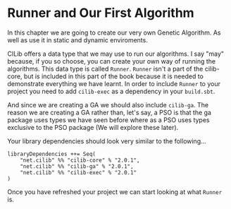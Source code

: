 # Runner and Our First Algorithm

In this chapter we are going to create our very own Genetic Algorithm.
As well as use it in static and dynamic enviroments.

CILib offers a data type that we may use to run our algorithms. I say "may"
because, if you so choose, you can create your own way of running the algorithms. This
data type is called `Runner`. `Runner` isn't a part of the cilib-core, but is
included in this part of the book because it is needed to demonstrate
everything we have learnt. In order to include `Runner` to your project you
need to add `cilib-exec` as a dependency in your `build.sbt`.

And since we are creating a GA we should also include `cilib-ga`. The reason
we are creating a GA rather than, let's say, a PSO is that the ga package uses
types we have seen before where as a PSO uses types exclusive to the PSO
package (We will explore these later).

Your library dependencies should look very similar to the following...

```
libraryDependencies ++= Seq(
    "net.cilib" %% "cilib-core" % "2.0.1",
    "net.cilib" %% "cilib-ga" % "2.0.1",
    "net.cilib" %% "cilib-exec" % "2.0.1"
)
```

Once you have refreshed your project we can start looking at what `Runner` is.